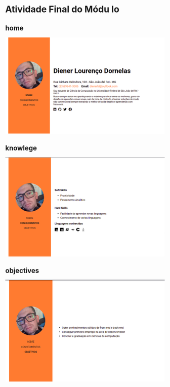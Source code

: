 # Atividade Final do Módu lo

## home

![](./assets/home.png)

## knowlege

![](./assets/knowledge.png)

## objectives

![](./assets/objectives.png)
